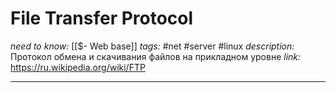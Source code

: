 # File Transfer Protocol
*need to know:* [[$- Web base]]
*tags:* #net #server #linux
*description:* Протокол обмена и скачивания файлов на прикладном уровне
*link:* https://ru.wikipedia.org/wiki/FTP

---
## 